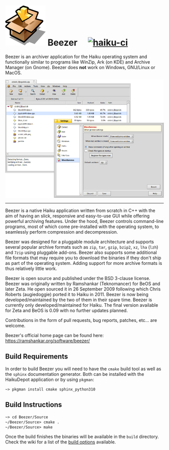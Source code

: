 # ![Beezer Icon](Icons/Beezer.svg) Beezer &nbsp; &nbsp; [![haiku-ci](https://github.com/Teknomancer/beezer/actions/workflows/build.yaml/badge.svg)](https://github.com/Teknomancer/beezer/actions/workflows/build.yaml)

Beezer is an archiver application for the Haiku operating system and functionally similar to programs like WinZip, Ark (on KDE) and Archive Manager (on Gnome). Beezer does **not** work on Windows, GNU/Linux or MacOS.

![Screenshot](/Pictures/Screenshots/Beezer_Haiku.png)

------------------------------------------------------------

Beezer is a native Haiku application written from scratch in C++ with the aim of having an slick, responsive and easy-to-use GUI while offering powerful archiving features. Under the hood, Beezer controls command-line programs, most of which come pre-installed with the operating system, to seamlessly perform compression and decompression.

Beezer was designed for a pluggable module architecture and supports several popular archive formats such as `zip`, `tar`, `gzip`, `bzip2`, `xz`, `lha` (`lzh`) and `7zip` using pluggable add-ons.  Beezer also supports some additional file formats that may require you to download the binaries if they don't ship as part of the operating system.  Adding support for more archive formats is thus relatively little work.

Beezer is open source and published under the BSD 3-clause license. Beezer was originally written by Ramshankar (Teknomancer) for BeOS and later Zeta. He open sourced it in 26 September 2009 following which Chris Roberts (augiedoggie) ported it to Haiku in 2011. Beezer is now being developed/maintained by the two of them in their spare time.  Beezer is currently only developed/maintained for Haiku. The final version available for Zeta and BeOS is 0.09 with no further updates planned.

Contributions in the form of pull requests, bug reports, patches, etc... are welcome.

Beezer's official home page can be found here: https://ramshankar.org/software/beezer/

## Build Requirements

In order to build Beezer you will need to have the `cmake` build tool as well as the `sphinx` documentation generator.  Both can be installed with the HaikuDepot application or by using `pkgman`:

```
~> pkgman install cmake sphinx_python310
```

## Build Instructions

```
~> cd Beezer/Source
~/Beezer/Source> cmake .
~/Beezer/Source> make
```

Once the build finishes the binaries will be available in the `build` directory.  Check the wiki for a list of the [build options](https://github.com/Teknomancer/beezer/wiki/CMake-Build-Options) available.
